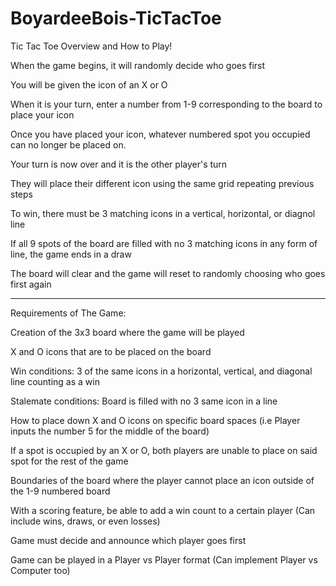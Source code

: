 # BoyardeeBois-TicTacToe
Tic Tac Toe Overview and How to Play!

When the game begins, it will randomly decide who goes first

You will be given the icon of an X or O

When it is your turn, enter a number from 1-9 corresponding to the board to place your icon

Once you have placed your icon, whatever numbered spot you occupied can no longer be placed on.

Your turn is now over and it is the other player's turn

They will place their different icon using the same grid repeating previous steps

To win, there must be 3 matching icons in a vertical, horizontal, or diagnol line

If all 9 spots of the board are filled with no 3 matching icons in any form of line, the game ends in a draw

The board will clear and the game will reset to randomly choosing who goes first again

_____________________________________________________________________________________________

Requirements of The Game:

Creation of the 3x3 board where the game will be played

X and O icons that are to be placed on the board

Win conditions: 3 of the same icons in a horizontal, vertical, and diagonal line counting as a win

Stalemate conditions: Board is filled with no 3 same icon in a line

How to place down X and O icons on specific board spaces (i.e Player inputs the number 5 for the middle of the board)

If a spot is occupied by an X or O, both players are unable to place on said spot for the rest of the game

Boundaries of the board where the player cannot place an icon outside of the 1-9 numbered board

With a scoring feature, be able to add a win count to a certain player (Can include wins, draws, or even losses)

Game must decide and announce which player goes first

Game can be played in a Player vs Player format (Can implement Player vs Computer too)

